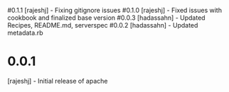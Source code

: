 #0.1.1
[rajeshj]   - Fixing gitignore issues
#0.1.0
[rajeshj]   - Fixed issues with cookbook and finalized base version 
#0.0.3
[hadassahn] - Updated Recipes, README.md, serverspec
#0.0.2
[hadassahn] - Updated metadata.rb
# 0.0.1
[rajeshj]   - Initial release of apache
